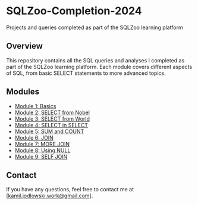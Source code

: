 # SQLZoo-Completion-2024
Projects and queries completed as part of the SQLZoo learning platform

## Overview
This repository contains all the SQL queries and analyses I completed as part of the SQLZoo learning platform. Each module covers different aspects of SQL, from basic SELECT statements to more advanced topics.

## Modules
- [Module 1: Basics](Module1-Basics/)
- [Module 2: SELECT from Nobel](Module2-SELECT_from_Nobel)
- [Module 3: SELECT from World](Module2-SELECT_from_WORLD)
- [Module 4: SELECT in SELECT](Module4-SELECT_in_SELECT)
- [Module 5: SUM and COUNT](Module5-SUM_and_COUNT)
- [Module 6: JOIN](Module6-JOIN)
- [Module 7: MORE JOIN](Module7-More_JOIN)
- [Module 8: Using NULL](Module8-Using_NULL)
- [Module 9: SELF JOIN](Module9-Self_JOIN)
  
## Contact
If you have any questions, feel free to contact me at [kamil.jodlowski.work@gmail.com].
